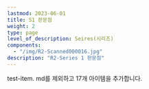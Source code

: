 ```yaml
---
lastmod: 2023-06-01
title: S1 판문점
weight: 2
type: page
level_of_description: Seires(시리즈)
components: 
  - "/img/R2-Scanned000016.jpg"
description: "R2-Series 1 판문점"
---
```


test-item. md를 제외하고 17개 아이템을 추가합니다.